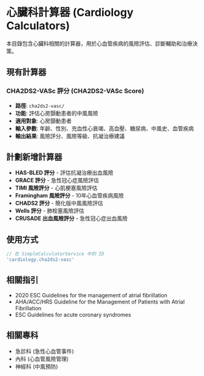 # 心臟科計算器 (Cardiology Calculators)

本目錄包含心臟科相關的計算器，用於心血管疾病的風險評估、診斷輔助和治療決策。

## 現有計算器

### CHA2DS2-VASc 評分 (CHA2DS2-VASc Score)
- **路徑**: `cha2ds2-vasc/`
- **功能**: 評估心房顫動患者的中風風險
- **適用對象**: 心房顫動患者
- **輸入參數**: 年齡、性別、充血性心衰竭、高血壓、糖尿病、中風史、血管疾病
- **輸出結果**: 風險評分、風險等級、抗凝治療建議

## 計劃新增計算器

- **HAS-BLED 評分** - 評估抗凝治療出血風險
- **GRACE 評分** - 急性冠心症風險評估
- **TIMI 風險評分** - 心肌梗塞風險評估
- **Framingham 風險評分** - 10年心血管疾病風險
- **CHADS2 評分** - 簡化版中風風險評估
- **Wells 評分** - 肺栓塞風險評估
- **CRUSADE 出血風險評分** - 急性冠心症出血風險

## 使用方式

```typescript
// 在 SimpleCalculatorService 中的 ID
'cardiology.cha2ds2-vasc'
```

## 相關指引

- 2020 ESC Guidelines for the management of atrial fibrillation
- AHA/ACC/HRS Guideline for the Management of Patients with Atrial Fibrillation
- ESC Guidelines for acute coronary syndromes

## 相關專科

- 急診科 (急性心血管事件)
- 內科 (心血管風險管理)
- 神經科 (中風預防)